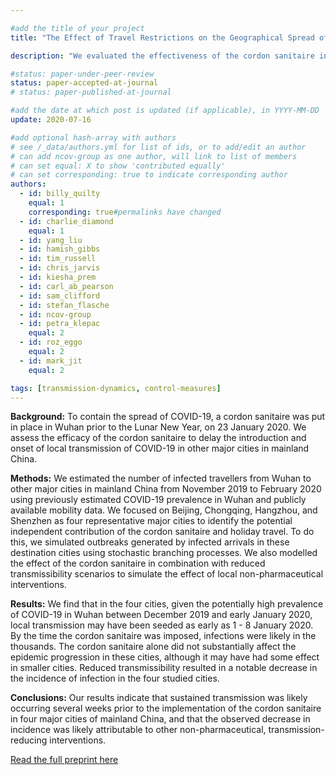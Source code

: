 ```yaml
---

#add the title of your project
title: "The Effect of Travel Restrictions on the Geographical Spread of COVID-19 Between Large Cities in China: A Modelling Study"

description: "We evaluated the effectiveness of the cordon sanitaire in Wuhan to delay or prevent outbreaks of COVID-19 in other major cities in mainland China."

#status: paper-under-peer-review
status: paper-accepted-at-journal
# status: paper-published-at-journal

#add the date at which post is updated (if applicable), in YYYY-MM-DD
update: 2020-07-16

#add optional hash-array with authors
# see /_data/authors.yml for list of ids, or to add/edit an author
# can add ncov-group as one author, will link to list of members
# can set equal: X to show 'contributed equally'
# can set corresponding: true to indicate corresponding author 
authors:
  - id: billy_quilty
    equal: 1
    corresponding: true#permalinks have changed
  - id: charlie_diamond
    equal: 1
  - id: yang_liu
  - id: hamish_gibbs
  - id: tim_russell
  - id: chris_jarvis
  - id: kiesha_prem
  - id: carl_ab_pearson
  - id: sam_clifford
  - id: stefan_flasche
  - id: ncov-group
  - id: petra_klepac
    equal: 2
  - id: roz_eggo
    equal: 2
  - id: mark_jit
    equal: 2

tags: [transmission-dynamics, control-measures]
---
```


**Background:** To contain the spread of COVID-19, a cordon sanitaire was put in place in Wuhan prior to the Lunar New Year, on 23 January 2020. We assess the efficacy of the cordon sanitaire to delay the introduction and onset of local transmission of COVID-19 in other major cities in mainland China.

**Methods:** We estimated the number of infected travellers from Wuhan to other major cities in mainland China from November 2019 to February 2020 using previously estimated COVID-19 prevalence in Wuhan and publicly available mobility data. We focused on Beijing, Chongqing, Hangzhou, and Shenzhen as four representative major cities to identify the potential independent contribution of the cordon sanitaire and holiday travel. To do this, we simulated outbreaks generated by infected arrivals in these destination cities using stochastic branching processes. We also modelled the effect of the cordon sanitaire in combination with reduced transmissibility scenarios to simulate the effect of local non-pharmaceutical interventions.

**Results:** We find that in the four cities, given the potentially high prevalence of COVID-19 in Wuhan between December 2019 and early January 2020, local transmission may have been seeded as early as 1 - 8 January 2020. By the time the cordon sanitaire was imposed, infections were likely in the thousands. The cordon sanitaire alone did not substantially affect the epidemic progression in these cities, although it may have had some effect in smaller cities. Reduced transmissibility resulted in a notable decrease in the incidence of infection in the four studied cities.

**Conclusions:** Our results indicate that sustained transmission was likely occurring several weeks prior to the implementation of the cordon sanitaire in four major cities of mainland China, and that the observed decrease in incidence was likely attributable to other non-pharmaceutical, transmission-reducing interventions. 

[Read the full preprint here](reports/wuhan-travel_restrictions-preprint-2020_07_16.pdf)
